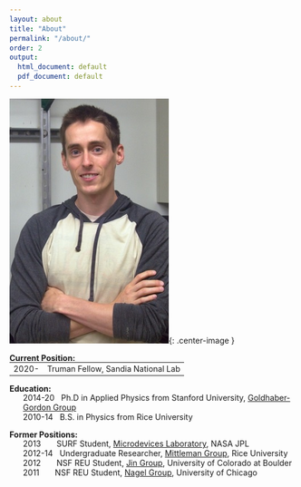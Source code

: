 ```yaml
---
layout: about
title: "About"
permalink: "/about/"
order: 2
output:
  html_document: default
  pdf_document: default
---
```

<style>
  .mbtablestyle {
        border-collapse: collapse;

   > table, td, th {
        border: none;
        }
  }
  .center-image
  {
    margin: 0 auto;
    display: block;
  }
</style>

![image](/img/dsc_0032b.jpg){: .center-image }

**Current Position:**  

<table cellspacing="0" cellpadding="0" style="margin-top:-15px;">
  <tr>
    <td class="noBoarder">2020-</td>
    <td class="noBoarder">Truman Fellow, Sandia National Lab</td>
  </tr>
</table>  

**Education:**  
<ul style="list-style-type:none;margin-top:-15px;">
  <li>2014-20 &nbsp; Ph.D in Applied Physics from Stanford University, <a href="https://ggg.stanford.edu/"> Goldhaber-Gordon Group</a></li>
  <li>2010-14 &nbsp; B.S. in Physics from Rice University</li>
</ul>  

**Former Positions:**  
<ul style="list-style-type:none;margin-top:-15px;">
  <li>2013  &nbsp; &nbsp; &nbsp; SURF Student, <a href="https://microdevices.jpl.nasa.gov/"> Microdevices Laboratory</a>, NASA JPL</li>
  <li>2012-14 &nbsp; Undergraduate Researcher, <a href="https://www.brown.edu/research/labs/mittleman/"> Mittleman Group</a>, Rice University</li>
  <li>2012  &nbsp; &nbsp; &nbsp; NSF REU Student, <a href="https://jila.colorado.edu/jin/"> Jin Group</a>, University of Colorado at Boulder</li>
  <li>2011  &nbsp; &nbsp; &nbsp; NSF REU Student, <a href="https://nagelgroup.uchicago.edu/Nagel-Group/index.html"> Nagel Group</a>, University of Chicago </li>
</ul>